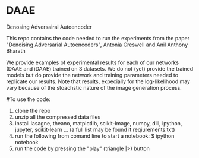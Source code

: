 # DAAE

Denosing Adversairal Autoencoder

This repo contains the code needed to run the experiments from the paper "Denoising Adversarial Autoencoders", Antonia Creswell and Anil Anthony Bharath

We provide examples of experimental results for each of our networks (DAAE and iDAAE) trained on 3 datasets. We do not (yet) provide the trained models but do provide the network and training parameters needed to replicate our results. Note that results, expecially for the log-likelihood may vary because of the stoachstic nature of the image generation process.

#To use the code:
1. clone the repo
2. unzip all the compressed data files
3. install lasagne, theano, matplotlib, scikit-image, numpy, dill, ipython, jupyter, scikit-learn ... (a full list may be found it reqiurements.txt)
4. run the following from comand line to start a notebook: 
	$ ipython notebook
5. run the code by pressing the "play" (triangle |>) button
